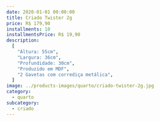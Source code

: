 ```yaml
---
date: 2020-01-01 00:00:00
title: Criado Twister 2g
price: R$ 179,90
installments: 10
installmentsPrice: R$ 19,90
description:
  [
    "Altura: 55cm",
    "Largura: 36cm",
    "Profundidade: 30cm",
    "Produzido em MDF",
    "2 Gavetas com corrediça metálica",
  ]
image: ../products-images/quarto/criado-twister-2g.jpg
category:
  - quarto
subcategory:
  - criado
---
```

